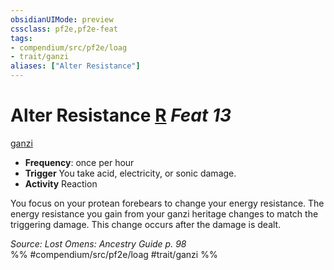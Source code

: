 ```yaml
---
obsidianUIMode: preview
cssclass: pf2e,pf2e-feat
tags:
- compendium/src/pf2e/loag
- trait/ganzi
aliases: ["Alter Resistance"]
---
```

# Alter Resistance  [R](/rules/core-rulebook/chapter-9-playing-the-game.md#Actions "Reaction") *Feat 13*  
[ganzi](/rules/traits/ganzi-loag.md)  

- **Frequency**: once per hour
- **Trigger** You take acid, electricity, or sonic damage.
- **Activity** Reaction

You focus on your protean forebears to change your energy resistance. The energy resistance you gain from your ganzi heritage changes to match the triggering damage. This change occurs after the damage is dealt.

*Source: Lost Omens: Ancestry Guide p. 98*  
%% #compendium/src/pf2e/loag #trait/ganzi %%